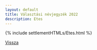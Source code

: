 ```yaml
---
layout: default
title: Választási névjegyzék 2022
description: Etes
---
```


{% include settlementHTMLs/Etes.html %}

[Vissza](../)